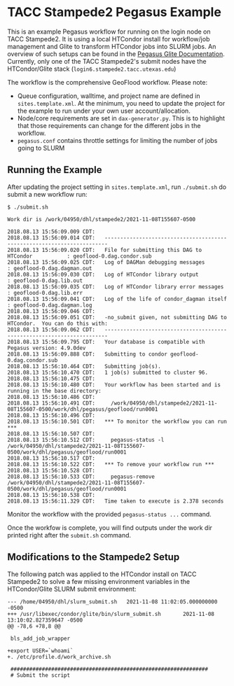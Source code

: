 # TACC Stampede2 Pegasus Example

This is an example Pegasus workflow for running on the login node on TACC Stampede2. It is using a local HTCondor install for workflow/job management and Glite to transform HTCondor jobs into SLURM jobs. An overview of such setups can be found in the [Pegasus Glite Documentation](https://pegasus.isi.edu/documentation/glite.php). Currently, only one of the TACC Stampede2's submit nodes have the HTCondor/Glite stack (`login6.stampede2.tacc.utexas.edu`)

The workflow is the comprehensive GeoFlood workflow. Please note:

 * Queue configuration, walltime, and project name are defined in `sites.template.xml`. At the minimum, you need to update the project for the example to run under your own user account/allocation.
 * Node/core requirements are set in `dax-generator.py`. This is to highlight that those requirements can change for the different jobs in the workflow.
 * `pegasus.conf` contains throttle settings for limiting the number of jobs going to SLURM
 
## Running the Example

After updating the project setting in `sites.template.xml`, run `./submit.sh` do submit a new workflow run:

```
$ ./submit.sh

Work dir is /work/04950/dhl/stampede2/2021-11-08T155607-0500

2018.08.13 15:56:09.009 CDT:    
2018.08.13 15:56:09.014 CDT:   ----------------------------------------------------------------------- 
2018.08.13 15:56:09.020 CDT:   File for submitting this DAG to HTCondor           : geoflood-0.dag.condor.sub 
2018.08.13 15:56:09.025 CDT:   Log of DAGMan debugging messages                   : geoflood-0.dag.dagman.out 
2018.08.13 15:56:09.030 CDT:   Log of HTCondor library output                     : geoflood-0.dag.lib.out 
2018.08.13 15:56:09.035 CDT:   Log of HTCondor library error messages             : geoflood-0.dag.lib.err 
2018.08.13 15:56:09.041 CDT:   Log of the life of condor_dagman itself            : geoflood-0.dag.dagman.log 
2018.08.13 15:56:09.046 CDT:    
2018.08.13 15:56:09.051 CDT:   -no_submit given, not submitting DAG to HTCondor.  You can do this with: 
2018.08.13 15:56:09.062 CDT:   ----------------------------------------------------------------------- 
2018.08.13 15:56:09.795 CDT:   Your database is compatible with Pegasus version: 4.9.0dev 
2018.08.13 15:56:09.888 CDT:   Submitting to condor geoflood-0.dag.condor.sub 
2018.08.13 15:56:10.464 CDT:   Submitting job(s). 
2018.08.13 15:56:10.470 CDT:   1 job(s) submitted to cluster 96. 
2018.08.13 15:56:10.475 CDT:    
2018.08.13 15:56:10.480 CDT:   Your workflow has been started and is running in the base directory: 
2018.08.13 15:56:10.486 CDT:    
2018.08.13 15:56:10.491 CDT:     /work/04950/dhl/stampede2/2021-11-08T155607-0500/work/dhl/pegasus/geoflood/run0001 
2018.08.13 15:56:10.496 CDT:    
2018.08.13 15:56:10.501 CDT:   *** To monitor the workflow you can run *** 
2018.08.13 15:56:10.507 CDT:    
2018.08.13 15:56:10.512 CDT:     pegasus-status -l /work/04950/dhl/stampede2/2021-11-08T155607-0500/work/dhl/pegasus/geoflood/run0001 
2018.08.13 15:56:10.517 CDT:    
2018.08.13 15:56:10.522 CDT:   *** To remove your workflow run *** 
2018.08.13 15:56:10.528 CDT:    
2018.08.13 15:56:10.533 CDT:     pegasus-remove /work/04950/dhl/stampede2/2021-11-08T155607-0500/work/dhl/pegasus/geoflood/run0001 
2018.08.13 15:56:10.538 CDT:    
2018.08.13 15:56:11.329 CDT:   Time taken to execute is 2.378 seconds 
```

Monitor the workflow with the provided `pegasus-status ...` command.

Once the workfow is complete, you will find outputs under the work dir printed right after the `submit.sh` command.

## Modifications to the Stampede2 Setup

The following patch was applied to the HTCondor install on TACC Stampede2 to solve a few missing environment variables in the HTCondor/Glite SLURM submit environment:

```
--- /home/04950/dhl/slurm_submit.sh   2021-11-08 11:02:05.000000000 -0500
+++ /usr/libexec/condor/glite/bin/slurm_submit.sh       2021-11-08 13:10:02.827359647 -0500
@@ -78,6 +78,8 @@
 
 bls_add_job_wrapper
 
+export USER=`whoami`
+. /etc/profile.d/work_archive.sh
 
 ###############################################################
 # Submit the script
```

